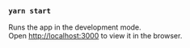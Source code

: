 ### `yarn start`
Runs the app in the development mode.<br>
Open [http://localhost:3000](http://localhost:3000) to view it in the browser.
